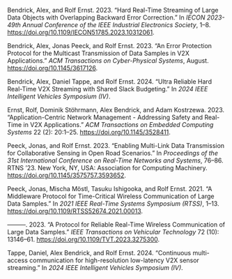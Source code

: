 Bendrick, Alex, and Rolf Ernst. 2023. “Hard Real-Time Streaming of Large
Data Objects with Overlapping Backward Error Correction.” In *IECON
2023- 49th Annual Conference of the IEEE Industrial Electronics
Society*, 1–8. <https://doi.org/10.1109/IECON51785.2023.10312061>.

Bendrick, Alex, Jonas Peeck, and Rolf Ernst. 2023. “An Error Protection
Protocol for the Multicast Transmission of Data Samples in V2X
Applications.” *ACM Transactions on Cyber-Physical Systems*, August.
<https://doi.org/10.1145/3617126>.

Bendrick, Alex, Daniel Tappe, and Rolf Ernst. 2024.
“<span class="nocase">Ultra Reliable Hard Real-Time V2X Streaming with
Shared Slack Budgeting</span>.” In *2024 IEEE Intelligent Vehicles
Symposium (IV)*.

Ernst, Rolf, Dominik Stöhrmann, Alex Bendrick, and Adam Kostrzewa. 2023.
“Application-Centric Network Management - Addressing Safety and
Real-Time in V2X Applications.” *ACM Transactions on Embedded Computing
Systems* 22 (2): 20:1–25. <https://doi.org/10.1145/3528411>.

Peeck, Jonas, and Rolf Ernst. 2023. “Enabling Multi-Link Data
Transmission for Collaborative Sensing in Open Road Scenarios.” In
*Proceedings of the 31st International Conference on Real-Time Networks
and Systems*, 76–86. RTNS ’23. New York, NY, USA: Association for
Computing Machinery. <https://doi.org/10.1145/3575757.3593652>.

Peeck, Jonas, Mischa Möstl, Tasuku Ishigooka, and Rolf Ernst. 2021. “A
Middleware Protocol for Time-Critical Wireless Communication of Large
Data Samples.” In *2021 IEEE Real-Time Systems Symposium (RTSS)*, 1–13.
<https://doi.org/10.1109/RTSS52674.2021.00013>.

———. 2023. “A Protocol for Reliable Real-Time Wireless Communication of
Large Data Samples.” *IEEE Transactions on Vehicular Technology* 72
(10): 13146–61. <https://doi.org/10.1109/TVT.2023.3275300>.

Tappe, Daniel, Alex Bendrick, and Rolf Ernst. 2024.
“<span class="nocase">Continuous multi-access communication for
high-resolution low-latency V2X sensor streaming</span>.” In *2024 IEEE
Intelligent Vehicles Symposium (IV)*.

